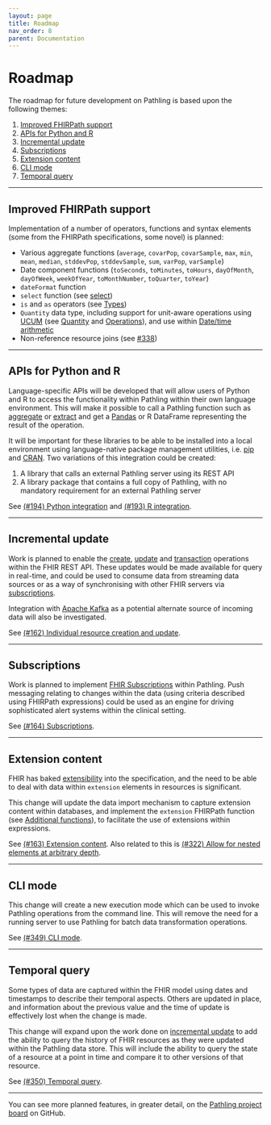 ```yaml
---
layout: page
title: Roadmap
nav_order: 8
parent: Documentation
---
```


# Roadmap

The roadmap for future development on Pathling is based upon the following
themes:

1. [Improved FHIRPath support](#improved-fhirpath-support)
2. [APIs for Python and R](#apis-for-python-and-r)
3. [Incremental update](#incremental-update)
4. [Subscriptions](#subscriptions)
5. [Extension content](#extension-content)
6. [CLI mode](#cli-mode)
7. [Temporal query](#temporal-query)

---

## Improved FHIRPath support

Implementation of a number of operators, functions and syntax elements (some 
from the FHIRPath specifications, some novel) is planned:

- Various aggregate functions (`average`, `covarPop`, `covarSample`, `max`,
  `min`, `mean`, `median`, `stddevPop`, `stddevSample`, `sum`, `varPop`, 
  `varSample`)
- Date component functions (`toSeconds`, `toMinutes`, `toHours`, `dayOfMonth`,
  `dayOfWeek`, `weekOfYear`, `toMonthNumber`, `toQuarter`, `toYear`)
- `dateFormat` function
- `select` function (see
  [select](https://hl7.org/fhirpath/#selectprojection-expression-collection))
- `is` and `as` operators (see
  [Types](https://hl7.org/fhirpath/#types))
- `Quantity` data type, including support for unit-aware operations using
  [UCUM](https://unitsofmeasure.org) (see
  [Quantity](https://hl7.org/fhirpath/#types) and
  [Operations](https://hl7.org/fhirpath/#operations)), and use within 
  [Date/time arithmetic](https://hl7.org/fhirpath/#datetime-arithmetic)
- Non-reference resource joins (see 
  [#338](https://github.com/aehrc/pathling/issues/338))

---

## APIs for Python and R

Language-specific APIs will be developed that will allow users of Python and R
to access the functionality within Pathling within their own language
environment. This will make it possible to call a Pathling function such as 
[aggregate](./aggregate.html) or [extract](#extract-operation) and get a 
[Pandas](https://pandas.pydata.org/) or R DataFrame representing the result of 
the operation.

It will be important for these libraries to be able to be installed into a local
environment using language-native package management utilities, i.e.
[pip](https://pypi.org/project/pip/) and [CRAN](https://cran.r-project.org/). 
Two variations of this integration could be created:

1. A library that calls an external Pathling server using its REST API
2. A library package that contains a full copy of Pathling, with no mandatory 
   requirement for an external Pathling server

See [(#194) Python integration](https://github.com/aehrc/pathling/issues/194)
and [(#193) R integration](https://github.com/aehrc/pathling/issues/193).

---

## Incremental update

Work is planned to enable the [create](https://hl7.org/fhir/r4/http.html#create), 
[update](https://hl7.org/fhir/r4/http.html#update) and 
[transaction](https://hl7.org/fhir/r4/http.html#transaction) operations within 
the FHIR REST API. These updates would be made available for query in real-time, 
and could be used to consume data from streaming data sources or as a way of 
synchronising with other FHIR servers via [subscriptions](https://www.hl7.org/fhir/R4/subscription.html).

Integration with [Apache Kafka](https://kafka.apache.org/) as a potential
alternate source of incoming data will also be investigated.

See 
[(#162) Individual resource creation and update](https://github.com/aehrc/pathling/issues/162).

---

## Subscriptions

Work is planned to implement
[FHIR Subscriptions](https://www.hl7.org/fhir/R4/subscription.html) within
Pathling. Push messaging relating to changes within the data (using criteria
described using FHIRPath expressions) could be used as an engine for driving
sophisticated alert systems within the clinical setting.

See [(#164) Subscriptions](https://github.com/aehrc/pathling/issues/164).

---

## Extension content

FHIR has baked [extensibility](https://hl7.org/fhir/R4/extensibility.html) into
the specification, and the need to be able to deal with data within `extension`
elements in resources is significant.

This change will update the data import mechanism to capture extension content
within databases, and implement the `extension` FHIRPath function (see
[Additional functions](https://hl7.org/fhir/R4/fhirpath.html#functions)), to
facilitate the use of extensions within expressions.

See [(#163) Extension content](https://github.com/aehrc/pathling/issues/163). 
Also related to this is 
[(#322) Allow for nested elements at arbitrary depth](https://github.com/aehrc/pathling/issues/322).

---

## CLI mode

This change will create a new execution mode which can be used to invoke 
Pathling operations from the command line. This will remove the need for a 
running server to use Pathling for batch data transformation operations.

See [(#349) CLI mode](https://github.com/aehrc/pathling/issues/349).

---

## Temporal query

Some types of data are captured within the FHIR model using dates and timestamps 
to describe their temporal aspects. Others are updated in place, and 
information about the previous value and the time of update is effectively lost 
when the change is made.

This change will expand upon the work done on [incremental update](#incremental-update) 
to add the ability to query the history of FHIR resources as they were updated 
within the Pathling data store. This will include the ability to query the state 
of a resource at a point in time and compare it to other versions of that 
resource. 

See [(#350) Temporal query](https://github.com/aehrc/pathling/issues/350).

---

You can see more planned features, in greater detail, on the 
[Pathling project board](https://github.com/aehrc/pathling/projects/1) on 
GitHub.

